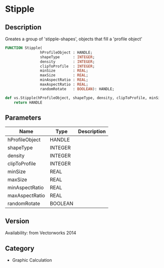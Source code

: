 # Stipple

## Description
Greates a group of 'stipple-shapes', objects that fill a 'profile object'

```pascal
FUNCTION Stipple(
				hProfileObject : HANDLE;
				shapeType      : INTEGER;
				density        : INTEGER;
				clipToProfile  : INTEGER;
				minSize        : REAL;
				maxSize        : REAL;
				minAspectRatio : REAL;
				maxAspectRatio : REAL;
				randomRotate   : BOOLEAN): HANDLE;
```

```python
def vs.Stipple(hProfileObject, shapeType, density, clipToProfile, minSize, maxSize, minAspectRatio, maxAspectRatio, randomRotate):
    return HANDLE
```

## Parameters
|Name|Type|Description|
|---|---|---|
|hProfileObject|HANDLE|   |
|shapeType|INTEGER|   |
|density|INTEGER|   |
|clipToProfile|INTEGER|   |
|minSize|REAL|   |
|maxSize|REAL|   |
|minAspectRatio|REAL|   |
|maxAspectRatio|REAL|   |
|randomRotate|BOOLEAN|   |

## Version
Availability: from Vectorworks 2014

## Category
* Graphic Calculation


